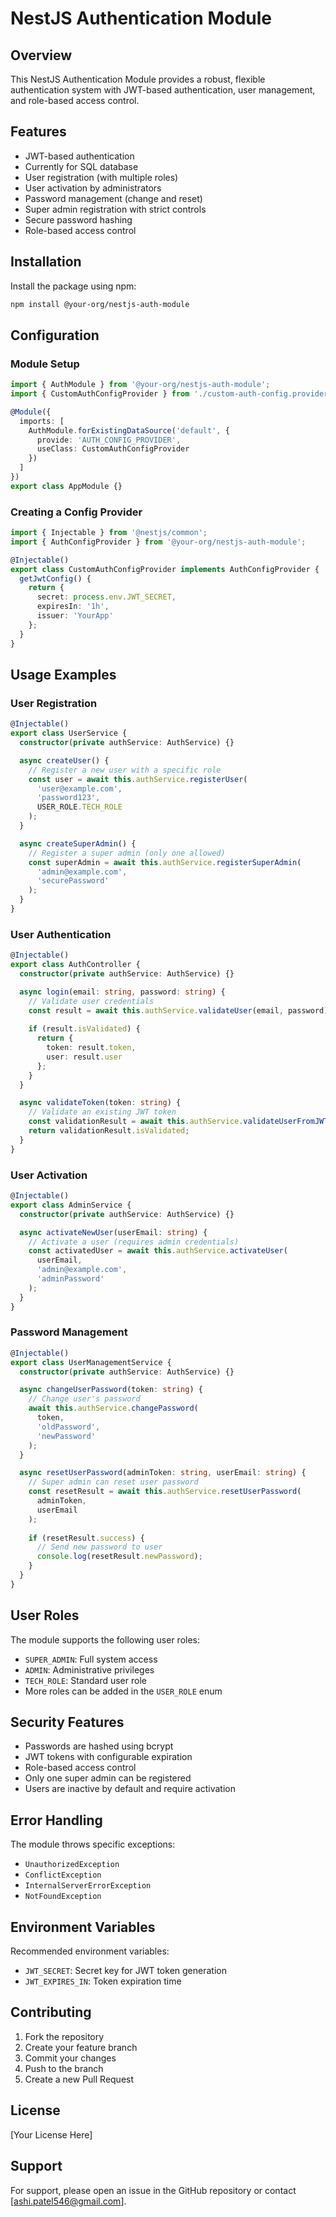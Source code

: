 # NestJS Authentication Module

## Overview

This NestJS Authentication Module provides a robust, flexible authentication system with JWT-based authentication, user management, and role-based access control.

## Features

- JWT-based authentication
- Currently for SQL database
- User registration (with multiple roles)
- User activation by administrators
- Password management (change and reset)
- Super admin registration with strict controls
- Secure password hashing
- Role-based access control

## Installation

Install the package using npm:

```bash
npm install @your-org/nestjs-auth-module
```

## Configuration

### Module Setup

```typescript
import { AuthModule } from '@your-org/nestjs-auth-module';
import { CustomAuthConfigProvider } from './custom-auth-config.provider';

@Module({
  imports: [
    AuthModule.forExistingDataSource('default', {
      provide: 'AUTH_CONFIG_PROVIDER',
      useClass: CustomAuthConfigProvider
    })
  ]
})
export class AppModule {}
```

### Creating a Config Provider

```typescript
import { Injectable } from '@nestjs/common';
import { AuthConfigProvider } from '@your-org/nestjs-auth-module';

@Injectable()
export class CustomAuthConfigProvider implements AuthConfigProvider {
  getJwtConfig() {
    return {
      secret: process.env.JWT_SECRET,
      expiresIn: '1h',
      issuer: 'YourApp'
    };
  }
}
```

## Usage Examples

### User Registration

```typescript
@Injectable()
export class UserService {
  constructor(private authService: AuthService) {}

  async createUser() {
    // Register a new user with a specific role
    const user = await this.authService.registerUser(
      'user@example.com', 
      'password123', 
      USER_ROLE.TECH_ROLE
    );
  }

  async createSuperAdmin() {
    // Register a super admin (only one allowed)
    const superAdmin = await this.authService.registerSuperAdmin(
      'admin@example.com', 
      'securePassword'
    );
  }
}
```

### User Authentication

```typescript
@Injectable()
export class AuthController {
  constructor(private authService: AuthService) {}

  async login(email: string, password: string) {
    // Validate user credentials
    const result = await this.authService.validateUser(email, password);
    
    if (result.isValidated) {
      return {
        token: result.token,
        user: result.user
      };
    }
  }

  async validateToken(token: string) {
    // Validate an existing JWT token
    const validationResult = await this.authService.validateUserFromJWT(token);
    return validationResult.isValidated;
  }
}
```

### User Activation

```typescript
@Injectable()
export class AdminService {
  constructor(private authService: AuthService) {}

  async activateNewUser(userEmail: string) {
    // Activate a user (requires admin credentials)
    const activatedUser = await this.authService.activateUser(
      userEmail, 
      'admin@example.com', 
      'adminPassword'
    );
  }
}
```

### Password Management

```typescript
@Injectable()
export class UserManagementService {
  constructor(private authService: AuthService) {}

  async changeUserPassword(token: string) {
    // Change user's password
    await this.authService.changePassword(
      token, 
      'oldPassword', 
      'newPassword'
    );
  }

  async resetUserPassword(adminToken: string, userEmail: string) {
    // Super admin can reset user password
    const resetResult = await this.authService.resetUserPassword(
      adminToken, 
      userEmail
    );
    
    if (resetResult.success) {
      // Send new password to user
      console.log(resetResult.newPassword);
    }
  }
}
```

## User Roles

The module supports the following user roles:
- `SUPER_ADMIN`: Full system access
- `ADMIN`: Administrative privileges
- `TECH_ROLE`: Standard user role
- More roles can be added in the `USER_ROLE` enum

## Security Features

- Passwords are hashed using bcrypt
- JWT tokens with configurable expiration
- Role-based access control
- Only one super admin can be registered
- Users are inactive by default and require activation

## Error Handling

The module throws specific exceptions:
- `UnauthorizedException`
- `ConflictException`
- `InternalServerErrorException`
- `NotFoundException`

## Environment Variables

Recommended environment variables:
- `JWT_SECRET`: Secret key for JWT token generation
- `JWT_EXPIRES_IN`: Token expiration time

## Contributing

1. Fork the repository
2. Create your feature branch
3. Commit your changes
4. Push to the branch
5. Create a new Pull Request

## License

[Your License Here]

## Support

For support, please open an issue in the GitHub repository or contact [ashi.patel546@gmail.com].
